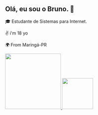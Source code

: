 ## Olá, eu sou o Bruno. 👋

🎓 Estudante de Sistemas para Internet.

✌ i'm 18 yo

🌍 From Maringá-PR
 <div>
  <a href="https://github.com/eubrunodev">
  <img height="180em" src="https://github-readme-stats.vercel.app/api?username=eubrunodev&show_icons=true&theme=dark&include_all_commits=true&count_private=true"/>
  <img height="100em" src="https://github-readme-stats.vercel.app/api/top-langs/?username=eubrunodev&layout=compact&langs_count=7&theme=dark"/>
</div>
